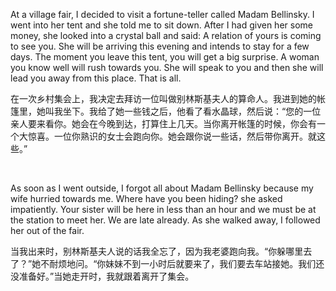 At a village fair, I decided to visit a fortune-teller called Madam Bellinsky. I went into her tent and she told me to sit down. After I had given her some money, she looked into a crystal ball and said: A relation of yours is coming to see you. She will be arriving this evening and intends to stay for a few days. The moment you leave this tent, you will get a big surprise. A woman you know well will rush towards you. She will speak to you and then she will lead you away from this place. That is all.

在一次乡村集会上，我决定去拜访一位叫做别林斯基夫人的算命人。我进到她的帐篷里，她叫我坐下。我给了她一些钱之后，他看了看水晶球，然后说：“您的一位亲人要来看你。她会在今晚到达，打算住上几天。当你离开帐篷的时候，你会有一个大惊喜。一位你熟识的女士会跑向你。她会跟你说一些话，然后带你离开。就这些。”

    



As soon as I went outside, I forgot all about Madam Bellinsky because my wife hurried towards me. Where have you been hiding? she asked impatiently. Your sister will be here in less than an hour and we must be at the station to meet her. We are late already. As she walked away, I followed her out of the fair.

当我出来时，别林斯基夫人说的话我全忘了，因为我老婆跑向我。“你躲哪里去了？”她不耐烦地问。“你妹妹不到一小时后就要来了，我们要去车站接她。我们还没准备好。”当她走开时，我就跟着离开了集会。
